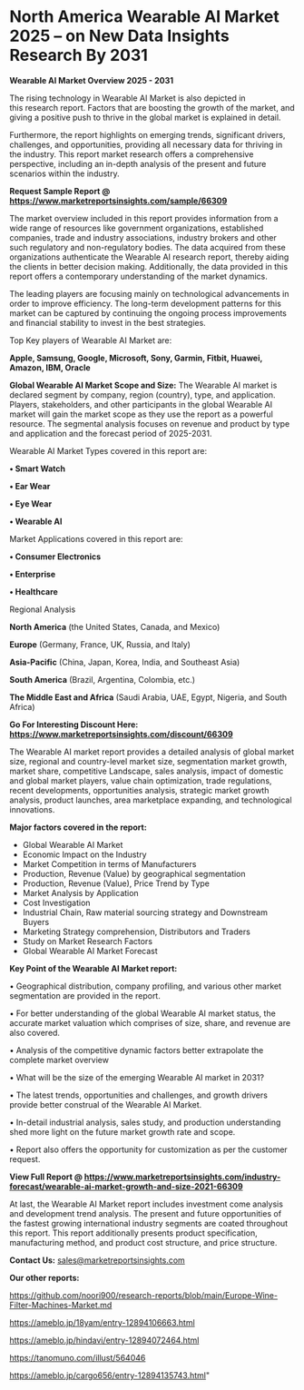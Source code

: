 # North America Wearable AI Market 2025 – on New Data Insights Research By 2031

<Strong> Wearable AI Market Overview 2025 - 2031</strong>

The rising technology in Wearable AI Market is also depicted in this research report. Factors that are boosting the growth of the market, and giving a positive push to thrive in the global market is explained in detail.

Furthermore, the report highlights on emerging trends, significant drivers, challenges, and opportunities, providing all necessary data for thriving in the industry. This report market research offers a comprehensive perspective, including an in-depth analysis of the present and future scenarios within the industry.

<strong>Request Sample Report @ <a href=https://www.marketreportsinsights.com/sample/66309>https://www.marketreportsinsights.com/sample/66309</a></strong>

The market overview included in this report provides information from a wide range of resources like government organizations, established companies, trade and industry associations, industry brokers and other such regulatory and non-regulatory bodies. The data acquired from these organizations authenticate the Wearable AI research report, thereby aiding the clients in better decision making. Additionally, the data provided in this report offers a contemporary understanding of the market dynamics.

The leading players are focusing mainly on technological advancements in order to improve efficiency. The long-term development patterns for this market can be captured by continuing the ongoing process improvements and financial stability to invest in the best strategies.

Top Key players of Wearable AI Market are:

<strong>Apple, Samsung, Google, Microsoft, Sony, Garmin, Fitbit, Huawei, Amazon, IBM, Oracle</strong>

<strong><b>Global Wearable AI Market Scope and Size:</b></strong>
The Wearable AI market is declared segment by company, region (country), type, and application. Players, stakeholders, and other participants in the global Wearable AI market will gain the market scope as they use the report as a powerful resource. The segmental analysis focuses on revenue and product by type and application and the forecast period of 2025-2031.

Wearable AI Market Types covered in this report are:

<strong>• Smart Watch

• Ear Wear

• Eye Wear

• Wearable AI</strong>

Market Applications covered in this report are:

<strong>• Consumer Electronics

• Enterprise

• Healthcare</strong> 

Regional Analysis

<strong>North America</strong> (the United States, Canada, and Mexico)

<strong>Europe</strong> (Germany, France, UK, Russia, and Italy)

<strong>Asia-Pacific</strong> (China, Japan, Korea, India, and Southeast Asia)

<strong>South America</strong> (Brazil, Argentina, Colombia, etc.)

<strong>The Middle East and Africa</strong> (Saudi Arabia, UAE, Egypt, Nigeria, and South Africa)

<strong>Go For Interesting Discount Here: <a href=https://www.marketreportsinsights.com/discount/66309>https://www.marketreportsinsights.com/discount/66309</a></strong>

The Wearable AI market report provides a detailed analysis of global market size, regional and country-level market size, segmentation market growth, market share, competitive Landscape, sales analysis, impact of domestic and global market players, value chain optimization, trade regulations, recent developments, opportunities analysis, strategic market growth analysis, product launches, area marketplace expanding, and technological innovations.

<strong><b>Major factors covered in the report:</b></strong>
<ul>
  <li>Global Wearable AI Market </li>
  <li>Economic Impact on the Industry</li>
  <li>Market Competition in terms of Manufacturers</li>
  <li>Production, Revenue (Value) by geographical segmentation</li>
  <li>Production, Revenue (Value), Price Trend by Type</li>
  <li>Market Analysis by Application</li>
  <li>Cost Investigation</li>
  <li>Industrial Chain, Raw material sourcing strategy and Downstream Buyers</li>
  <li>Marketing Strategy comprehension, Distributors and Traders</li>
  <li>Study on Market Research Factors</li>
  <li>Global Wearable AI Market Forecast</li>
</ul>

<strong><b>Key Point of the Wearable AI Market report:</b></strong>

• Geographical distribution, company profiling, and various other market segmentation are provided in the report.

• For better understanding of the global Wearable AI market status, the accurate market valuation which comprises of size, share, and revenue are also covered.

• Analysis of the competitive dynamic factors better extrapolate the complete market overview

• What will be the size of the emerging Wearable AI market in 2031?

• The latest trends, opportunities and challenges, and growth drivers provide better construal of the Wearable AI Market.

• In-detail industrial analysis, sales study, and production understanding shed more light on the future market growth rate and scope.

• Report also offers the opportunity for customization as per the customer request.

<strong><b>View Full Report @ <a href=https://www.marketreportsinsights.com/industry-forecast/wearable-ai-market-growth-and-size-2021-66309>https://www.marketreportsinsights.com/industry-forecast/wearable-ai-market-growth-and-size-2021-66309</a></b></strong>


At last, the Wearable AI Market report includes investment come analysis and development trend analysis. The present and future opportunities of the fastest growing international industry segments are coated throughout this report. This report additionally presents product specification, manufacturing method, and product cost structure, and price structure.

<strong>Contact Us:</strong>
sales@marketreportsinsights.com

<strong>Our other reports:</strong>

<a href=https://github.com/noori900/research-reports/blob/main/Europe-Wine-Filter-Machines-Market.md>https://github.com/noori900/research-reports/blob/main/Europe-Wine-Filter-Machines-Market.md</a>

<a href=https://ameblo.jp/18yam/entry-12894106663.html>https://ameblo.jp/18yam/entry-12894106663.html</a>

<a href=https://ameblo.jp/hindavi/entry-12894072464.html>https://ameblo.jp/hindavi/entry-12894072464.html</a>

<a href=https://tanomuno.com/illust/564046>https://tanomuno.com/illust/564046</a>

<a href=https://ameblo.jp/cargo656/entry-12894135743.html>https://ameblo.jp/cargo656/entry-12894135743.html</a>"
